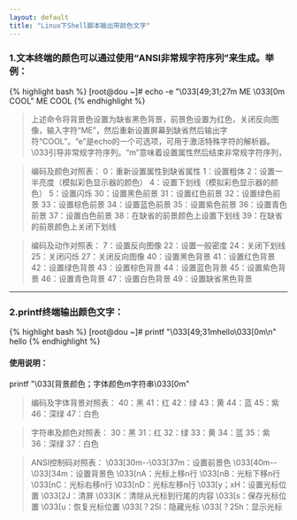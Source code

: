 ```yaml
---
layout: default
title: "Linux下Shell脚本输出带颜色文字"
---
```


### 1.文本终端的颜色可以通过使用“ANSI非常规字符序列”来生成。举例：

{% highlight bash %}
[root@dou ~]# echo -e "\033[49;31;27m ME \033[0m COOL"
 ME  COOL
{% endhighlight %}

>上述命令将背景色设置为缺省黑色背景，前景色设置为红色，关闭反向图像，输入字符“ME”，然后重新设置屏幕到缺省然后输出字符“COOL”。“e”是echo的一个可选项，可用于激活特殊字符的解析器。\033引导非常规字符序列。“m”意味着设置属性然后结束非常规字符序列，

>编码及颜色对照表：
0：重新设置属性到缺省属性
1：设置粗体
2：设置一半亮度（模拟彩色显示器的颜色）
4：设置下划线（模拟彩色显示器的颜色）
5：设置闪烁
30：设置黑色前景
31：设置红色前景
32：设置绿色前景
33：设置棕色前景
34：设置蓝色前景
35：设置紫色前景
36：设置青色前景
37：设置白色前景
38：在缺省的前景颜色上设置下划线
39：在缺省的前景颜色上关闭下划线

>编码及动作对照表：
7：设置反向图像
22：设置一般密度
24：关闭下划线
25：关闭闪烁
27：关闭反向图像
40：设置黑色背景
41：设置红色背景
42：设置绿色背景
43：设置棕色背景
44：设置蓝色背景
45：设置紫色背景
46：设置青色背景
47：设置白色背景
49：设置缺省黑色背景

* * * * * * * * * * * * * * * *

### 2.printf终端输出颜色文字：

{% highlight bash %}
[root@dou ~]# printf "\033[49;31mhello\033[0m\n"
hello
{% endhighlight %}


#### 使用说明：
printf "\033[背景颜色；字体颜色m字符串\033[0m"

>编码及字体背景对照表：
>40：黑
>41：红
>42：绿
>43：黄
>44：蓝
>45：紫
>46：深绿
>47：白色

>字符串及颜色对照表：
>30：黑
>31：红
>32：绿
>33：黄
>34：蓝
>35：紫
>36：深绿
>37：白色


>ANSI控制码对照表：
\033[30m--\033[37m：设置前景色
\033[40m--\033[34m：设置背景色
\033[nA：光标上移n行
\033[nB：光标下移n行
\033[nC：光标右移n行
\033[nD：光标左移n行
\033[y；xH：设置光标位置
\033[2J：清屏
\033[K：清除从光标到行尾的内容
\033[s：保存光标位置
\033[u：恢复光标位置
\033[？25l：隐藏光标
\033[？25h：显示光标
